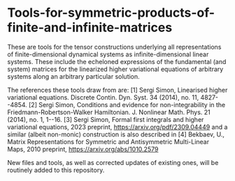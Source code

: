 # Tools-for-symmetric-products-of-finite-and-infinite-matrices
These are tools for the tensor constructions underlying all representations of finite-dimensional dynamical systems as infinite-dimensional linear systems.
These include the echeloned expressions of the fundamental (and system) matrices for the linearized higher variational equations of arbitrary systems along an arbitrary particular solution.

The references these tools draw from are:
[1] Sergi Simon, Linearised higher variational equations. Discrete Contin. Dyn. Syst. 34 (2014), no. 11, 4827--4854.
[2] Sergi Simon, Conditions and evidence for non-integrability in the Friedmann-Robertson-Walker Hamiltonian. J. Nonlinear Math. Phys. 21 (2014), no. 1, 1--16.
[3] Sergi Simon, Formal first integrals and higher variational equations, 2023 preprint, https://arxiv.org/pdf/2309.04449
and a similar (albeit non-monic) construction is also described in 
[4] Bekbaev, U., Matrix Representations for Symmetric and Antisymmetric Multi-Linear Maps, 2010 preprint, https://arxiv.org/abs/1010.2579

New files and tools, as well as corrected updates of existing ones, will be routinely added to this repository.
